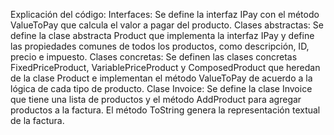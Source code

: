 Explicación del código:
Interfaces: Se define la interfaz IPay con el método ValueToPay que calcula el valor a pagar del producto.
Clases abstractas: Se define la clase abstracta Product que implementa la interfaz IPay y define las propiedades comunes de todos los productos, como descripción, ID, precio e impuesto.
Clases concretas: Se definen las clases concretas FixedPriceProduct, VariablePriceProduct y ComposedProduct que heredan de la clase Product e implementan el método ValueToPay de acuerdo a la lógica de cada tipo de producto.
Clase Invoice: Se define la clase Invoice que tiene una lista de productos y el método AddProduct para agregar productos a la factura. El método ToString genera la representación textual de la factura.
